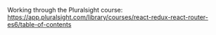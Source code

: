 Working through the Pluralsight course: https://app.pluralsight.com/library/courses/react-redux-react-router-es6/table-of-contents